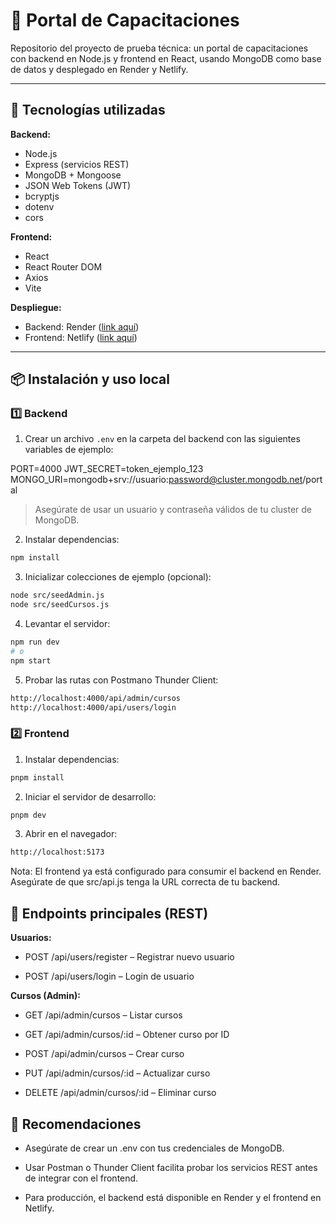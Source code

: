 # 🏫 Portal de Capacitaciones

Repositorio del proyecto de prueba técnica: un portal de capacitaciones con backend en Node.js y frontend en React, usando MongoDB como base de datos y desplegado en Render y Netlify.

---

## 🚀 Tecnologías utilizadas

**Backend:**  
- Node.js  
- Express (servicios REST)  
- MongoDB + Mongoose  
- JSON Web Tokens (JWT)  
- bcryptjs  
- dotenv  
- cors  

**Frontend:**  
- React  
- React Router DOM  
- Axios  
- Vite  

**Despliegue:**  
- Backend: Render ([link aquí](https://portal-capacitaciones.onrender.com))  
- Frontend: Netlify ([link aquí](https://portal-capacitaciones.netlify.app))  

---

## 📦 Instalación y uso local

### 1️⃣ Backend
1. Crear un archivo `.env` en la carpeta del backend con las siguientes variables de ejemplo:

PORT=4000
JWT_SECRET=token_ejemplo_123
MONGO_URI=mongodb+srv://usuario:password@cluster.mongodb.net/portal


> Asegúrate de usar un usuario y contraseña válidos de tu cluster de MongoDB.

2. Instalar dependencias:

```bash
npm install
```
3. Inicializar colecciones de ejemplo (opcional):
   
```bash
node src/seedAdmin.js
node src/seedCursos.js
```
4. Levantar el servidor:

```bash
npm run dev
# o
npm start
```

5. Probar las rutas con Postmano Thunder Client:

```bash
http://localhost:4000/api/admin/cursos
http://localhost:4000/api/users/login
```

### 2️⃣ Frontend

1. Instalar dependencias:
   
```bash
pnpm install
```

2. Iniciar el servidor de desarrollo:
   
```bash
pnpm dev
```

3. Abrir en el navegador:
   
```bash
http://localhost:5173
```
Nota: El frontend ya está configurado para consumir el backend en Render. Asegúrate de que src/api.js tenga la URL correcta de tu backend.

## 🔗 Endpoints principales (REST)

**Usuarios:**

- POST /api/users/register – Registrar nuevo usuario

- POST /api/users/login – Login de usuario

**Cursos (Admin):**

- GET /api/admin/cursos – Listar cursos

- GET /api/admin/cursos/:id – Obtener curso por ID

- POST /api/admin/cursos – Crear curso

- PUT /api/admin/cursos/:id – Actualizar curso

- DELETE /api/admin/cursos/:id – Eliminar curso

## 📝 Recomendaciones

- Asegúrate de crear un .env con tus credenciales de MongoDB.

- Usar Postman o Thunder Client facilita probar los servicios REST antes de integrar con el frontend.

- Para producción, el backend está disponible en Render y el frontend en Netlify.

